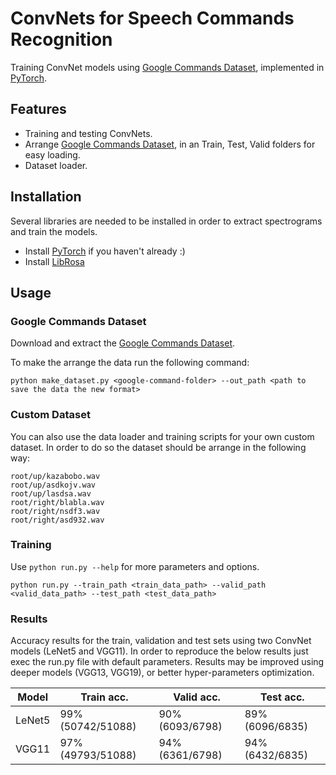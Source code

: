 # ConvNets for Speech Commands Recognition

Training ConvNet models using [Google Commands Dataset](https://research.googleblog.com/2017/08/launching-speech-commands-dataset.html), implemented in [PyTorch](http://pytorch.org).
<!-- This repo contains data loader for the [Google Commands Dataset](https://research.googleblog.com/2017/08/launching-speech-commands-dataset.html), as well as training scripts for several ConvNet models, written in [PyTorch](http://pytorch.org). -->

## Features
* Training and testing ConvNets.
* Arrange [Google Commands Dataset](https://research.googleblog.com/2017/08/launching-speech-commands-dataset.html), in an Train, Test, Valid folders for easy loading.
* Dataset loader.

## Installation
Several libraries are needed to be installed in order to extract spectrograms and train the models.

* Install [PyTorch](https://github.com/pytorch/pytorch#installation) if you haven't already :)
* Install [LibRosa](https://github.com/librosa/librosa)

## Usage

### Google Commands Dataset
Download and extract the [Google Commands Dataset](https://research.googleblog.com/2017/08/launching-speech-commands-dataset.html).

To make the arrange the data run the following command:
```
python make_dataset.py <google-command-folder> --out_path <path to save the data the new format>
```

### Custom Dataset
You can also use the data loader and training scripts for your own custom dataset.
In order to do so the dataset should be arrange in the following way:
```
root/up/kazabobo.wav
root/up/asdkojv.wav
root/up/lasdsa.wav
root/right/blabla.wav
root/right/nsdf3.wav
root/right/asd932.wav
```

### Training
Use `python run.py --help` for more parameters and options.

```
python run.py --train_path <train_data_path> --valid_path <valid_data_path> --test_path <test_data_path>
```

### Results
Accuracy results for the train, validation and test sets using two ConvNet models (LeNet5 and VGG11). 
In order to reproduce the below results just exec the run.py file with default parameters.
Results may be improved using deeper models (VGG13, VGG19), or better hyper-parameters optimization.

| Model | Train acc. | Valid acc. | Test acc.|
| ------------- | ------------- | ------------- | ------------- |
| LeNet5  | 99% (50742/51088)  | 90% (6093/6798) | 89% (6096/6835) | 
| VGG11  |  97% (49793/51088) | 94% (6361/6798) | 94% (6432/6835) |

